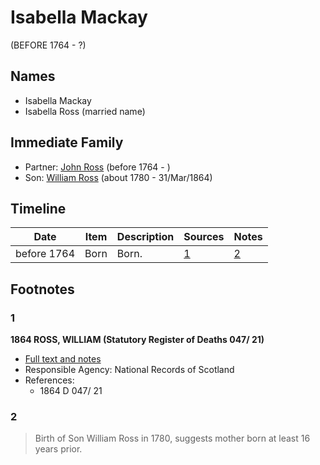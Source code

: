 ﻿---
layout: person
subject_key: i16263484
permalink: /people/i16263484
---

# Isabella Mackay
(BEFORE 1764 - ?)

## Names

* Isabella Mackay
* Isabella Ross (married name)

## Immediate Family

* Partner: [John Ross](./@76784714@-john-ross-b1764-d.md) (before 1764 - )
* Son: [William Ross](./@39617772@-william-ross-b1780-d1864-3-31.md) (about 1780 - 31/Mar/1864)

## Timeline

Date | Item | Description | Sources | Notes
---|---|---|---|---
before 1764 | Born | Born. | [1](#1) | [2](#2)

## Footnotes

### 1

**1864 ROSS, WILLIAM (Statutory Register of Deaths 047/ 21)**

* [Full text and notes](../sources/@7147502@-1864-ross,-william-statutory-register-of-deaths-047-21-.md)
* Responsible Agency: National Records of Scotland
* References: 
  * 1864 D 047/ 21

### 2

> Birth of Son William Ross in 1780, suggests mother born at least 16 years prior.
>


